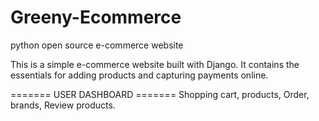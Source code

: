 # Greeny-Ecommerce
python open source e-commerce website

This is a simple e-commerce website built with Django. It contains the essentials for adding products and capturing payments online.

======= USER DASHBOARD =======
Shopping cart,
products,
Order,
brands,
Review products.
